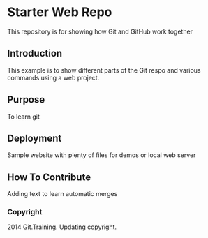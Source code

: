 # Starter Web Repo

This repository is for showing how Git and GitHub work together

## Introduction

This example is to show different parts of the Git respo and various commands using a web project.

## Purpose

To learn git

## Deployment

Sample website with plenty of files for demos or local web server

## How To Contribute

Adding text to learn automatic merges

### Copyright

2014 Git.Training. Updating copyright.
